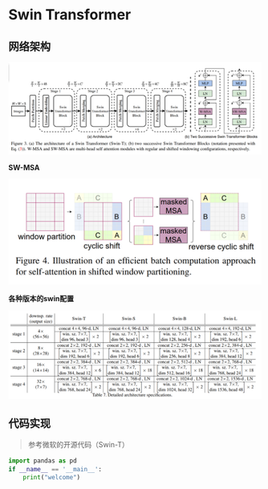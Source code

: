 # Swin Transformer

## 网络架构

![Alt text](image.png)

**SW-MSA**

![Alt text](image-1.png)

**各种版本的swin配置**

![Alt text](image-2.png)

## 代码实现
> 参考微软的开源代码（Swin-T）
```python
import pandas as pd
if __name__ == '__main__':
    print("welcome")
```